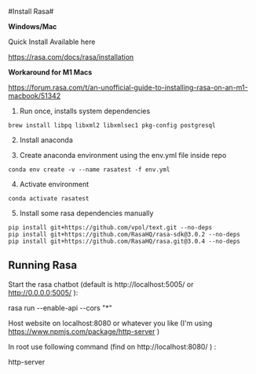#Install Rasa#

**Windows/Mac**

Quick Install Available here

https://rasa.com/docs/rasa/installation


**Workaround for M1 Macs**

https://forum.rasa.com/t/an-unofficial-guide-to-installing-rasa-on-an-m1-macbook/51342

1. Run once, installs system dependencies
```
brew install libpq libxml2 libxmlsec1 pkg-config postgresql
```

2. Install anaconda

3. Create anaconda environment using the env.yml file inside repo

```
conda env create -v --name rasatest -f env.yml
```

4. Activate environment

```
conda activate rasatest
```

5. Install some rasa dependencies manually

```
pip install git+https://github.com/vpol/text.git --no-deps
pip install git+https://github.com/RasaHQ/rasa-sdk@3.0.2 --no-deps
pip install git+https://github.com/RasaHQ/rasa.git@3.0.4 --no-deps
```


## Running Rasa

Start the rasa chatbot (default is http://localhost:5005/ or http://0.0.0.0:5005/ ):

rasa run --enable-api --cors "*"

Host website on localhost:8080 or whatever you like (I'm using https://www.npmjs.com/package/http-server )

In root use following command (find on http://localhost:8080/ ) :

http-server



